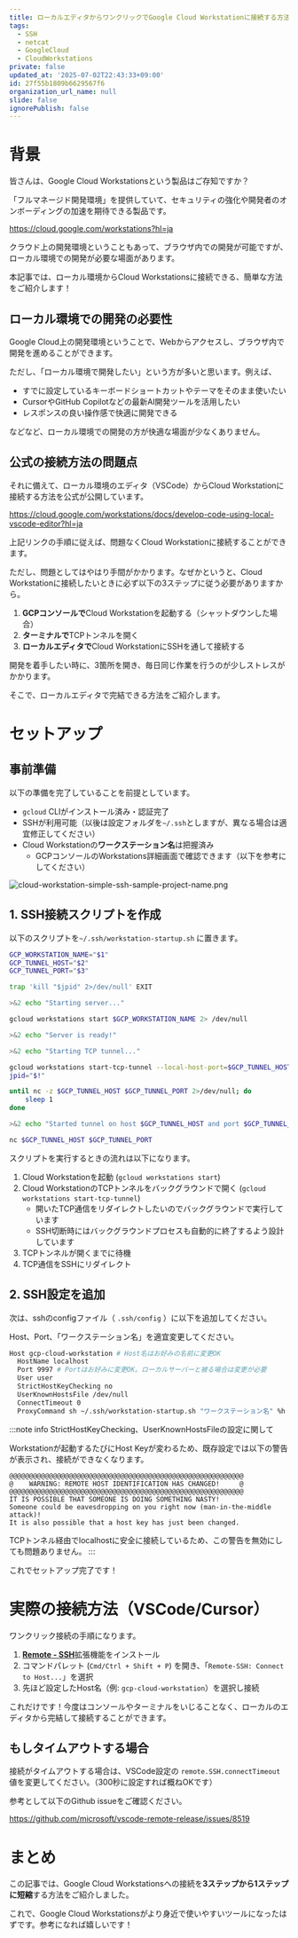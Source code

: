 ```yaml
---
title: ローカルエディタからワンクリックでGoogle Cloud Workstationに接続する方法
tags:
  - SSH
  - netcat
  - GoogleCloud
  - CloudWorkstations
private: false
updated_at: '2025-07-02T22:43:33+09:00'
id: 27f55b1809b6629567f6
organization_url_name: null
slide: false
ignorePublish: false
---
```


# 背景

皆さんは、Google Cloud Workstationsという製品はご存知ですか？

「フルマネージド開発環境」を提供していて、セキュリティの強化や開発者のオンボーディングの加速を期待できる製品です。

https://cloud.google.com/workstations?hl=ja

クラウド上の開発環境ということもあって、ブラウザ内での開発が可能ですが、ローカル環境での開発が必要な場面があります。

本記事では、ローカル環境からCloud Workstationsに接続できる、簡単な方法をご紹介します！

## ローカル環境での開発の必要性

Google Cloud上の開発環境ということで、Webからアクセスし、ブラウザ内で開発を進めることができます。

ただし、「ローカル環境で開発したい」という方が多いと思います。例えば、

- すでに設定しているキーボードショートカットやテーマをそのまま使いたい
- CursorやGitHub Copilotなどの最新AI開発ツールを活用したい
- レスポンスの良い操作感で快適に開発できる

などなど、ローカル環境での開発の方が快適な場面が少なくありません。

## 公式の接続方法の問題点

それに備えて、ローカル環境のエディタ（VSCode）からCloud Workstationに接続する方法を公式が公開しています。

https://cloud.google.com/workstations/docs/develop-code-using-local-vscode-editor?hl=ja

上記リンクの手順に従えば、問題なくCloud Workstationに接続することができます。

ただし、問題としてはやはり手間がかかります。なぜかというと、Cloud Workstationに接続したいときに必ず以下の3ステップに従う必要がありますから。

1. **GCPコンソールで**Cloud Workstationを起動する（シャットダウンした場合）
2. **ターミナルで**TCPトンネルを開く
3. **ローカルエディタで**Cloud WorkstationにSSHを通して接続する

開発を着手したい時に、3箇所を開き、毎日同じ作業を行うのが少しストレスがかかります。

そこで、ローカルエディタで完結できる方法をご紹介します。

# セットアップ

## 事前準備

以下の準備を完了していることを前提としています。
        
- `gcloud` CLIがインストール済み・認証完了
- SSHが利用可能（以後は設定フォルダを`~/.ssh`としますが、異なる場合は適宜修正してください）
- Cloud Workstationの**ワークステーション名**は把握済み
  - GCPコンソールのWorkstations詳細画面で確認できます（以下を参考にしてください）

![cloud-workstation-simple-ssh-sample-project-name.png](https://qiita-image-store.s3.ap-northeast-1.amazonaws.com/0/3812756/df30e8d1-6366-47b8-9ada-7058bbdc5d21.png)

## 1. SSH接続スクリプトを作成

以下のスクリプトを`~/.ssh/workstation-startup.sh` に置きます。

```bash
GCP_WORKSTATION_NAME="$1"
GCP_TUNNEL_HOST="$2"
GCP_TUNNEL_PORT="$3"

trap 'kill "$jpid" 2>/dev/null' EXIT

>&2 echo "Starting server..."

gcloud workstations start $GCP_WORKSTATION_NAME 2> /dev/null

>&2 echo "Server is ready!"

>&2 echo "Starting TCP tunnel..."

gcloud workstations start-tcp-tunnel --local-host-port=$GCP_TUNNEL_HOST:$GCP_TUNNEL_PORT $GCP_WORKSTATION_NAME 22 2> /dev/null &
jpid="$!"

until nc -z $GCP_TUNNEL_HOST $GCP_TUNNEL_PORT 2>/dev/null; do
    sleep 1
done

>&2 echo "Started tunnel on host $GCP_TUNNEL_HOST and port $GCP_TUNNEL_PORT"

nc $GCP_TUNNEL_HOST $GCP_TUNNEL_PORT
```

スクリプトを実行するときの流れは以下になります。

1. Cloud Workstationを起動 (`gcloud workstations start`)
2. Cloud WorkstationのTCPトンネルをバックグラウンドで開く (`gcloud workstations start-tcp-tunnel`)
    - 開いたTCP通信をリダイレクトしたいのでバックグラウンドで実行しています
    - SSH切断時にはバックグラウンドプロセスも自動的に終了するよう設計しています
3. TCPトンネルが開くまでに待機
4. TCP通信をSSHにリダイレクト

## 2. SSH設定を追加

次は、sshのconfigファイル（ `.ssh/config` ）に以下を追加してください。

Host、Port、「ワークステーション名」を適宜変更してください。

```bash
Host gcp-cloud-workstation # Host名はお好みの名前に変更OK
  HostName localhost
  Port 9997 # Portはお好みに変更OK。ローカルサーバーと被る場合は変更が必要
  User user
  StrictHostKeyChecking no
  UserKnownHostsFile /dev/null
  ConnectTimeout 0
  ProxyCommand sh ~/.ssh/workstation-startup.sh "ワークステーション名" %h %p # 実際のワークステーション名に変更
```

:::note info
StrictHostKeyChecking、UserKnownHostsFileの設定に関して

Workstationが起動するたびにHost Keyが変わるため、既存設定では以下の警告が表示され、接続ができなくなります。
        
```
@@@@@@@@@@@@@@@@@@@@@@@@@@@@@@@@@@@@@@@@@@@@@@@@@@@@@@@@@@@
@    WARNING: REMOTE HOST IDENTIFICATION HAS CHANGED!     @
@@@@@@@@@@@@@@@@@@@@@@@@@@@@@@@@@@@@@@@@@@@@@@@@@@@@@@@@@@@
IT IS POSSIBLE THAT SOMEONE IS DOING SOMETHING NASTY!
Someone could be eavesdropping on you right now (man-in-the-middle attack)!
It is also possible that a host key has just been changed.
```

TCPトンネル経由でlocalhostに安全に接続しているため、この警告を無効にしても問題ありません。
:::

これでセットアップ完了です！

# 実際の接続方法（VSCode/Cursor）

ワンクリック接続の手順になります。

1. [**Remote - SSH**](https://marketplace.visualstudio.com/items?itemName=ms-vscode-remote.remote-ssh)拡張機能をインストール
2. コマンドパレット (`Cmd/Ctrl + Shift + P`) を開き、「`Remote-SSH: Connect to Host...`」を選択
3. 先ほど設定したHost名（例: `gcp-cloud-workstation`）を選択し接続

これだけです！今度はコンソールやターミナルをいじることなく、ローカルのエディタから完結して接続することができます。

## もしタイムアウトする場合

接続がタイムアウトする場合は、VSCode設定の `remote.SSH.connectTimeout` 値を変更してください。（300秒に設定すれば概ねOKです）

参考として以下のGithub issueをご確認ください。

https://github.com/microsoft/vscode-remote-release/issues/8519

# まとめ

この記事では、Google Cloud Workstationsへの接続を**3ステップから1ステップに短縮**する方法をご紹介しました。

これで、Google Cloud Workstationsがより身近で使いやすいツールになったはずです。参考になれば嬉しいです！

